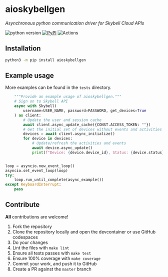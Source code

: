 # aioskybellgen
_Asynchronous python communication driver for Skybell Cloud APIs_

![python version](https://img.shields.io/badge/Python-3.9=><=3.13-blue.svg)
[![PyPI](https://img.shields.io/pypi/v/aioskybellgen)](https://pypi.org/project/aioskybellgen)
![Actions](https://github.com/tkdrobtcareyintx/aioskybellgen/workflows/Actions/badge.svg?branch=main)


## Installation

```bash
python3 -m pip install aioskybellgen
```

## Example usage

More examples can be found in the `tests` directory.

```python
    """Provide an example usage of aioskybellgen."""
    # Sign on to Skybell API
    async with Skybell(
        username=USER_NAME, password=PASSWORD, get_devices=True
    ) as client:
        # Update the user and session cache
        await client.async_update_cache({CONST.ACCESS_TOKEN: ""})
        # Get the initial set of devices without events and activities
        devices = await client.async_initialize()
        for device in devices:
            # Update/refresh the activities and events
            await device.async_update()
            print(f"Device: {device.device_id}, Status: {device.status}")


loop = asyncio.new_event_loop()
asyncio.set_event_loop(loop)
try:
    loop.run_until_complete(async_example())
except KeyboardInterrupt:
    pass
```

## Contribute

**All** contributions are welcome!

1. Fork the repository
2. Clone the repository locally and open the devcontainer or use GitHub codespaces
3. Do your changes
4. Lint the files with `make lint`
5. Ensure all tests passes with `make test`
6. Ensure 100% coverage with `make coverage`
7. Commit your work, and push it to GitHub
8. Create a PR against the `master` branch
